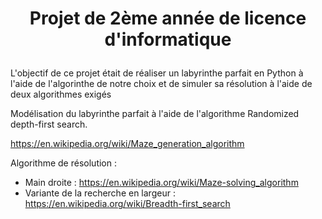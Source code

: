 # <p align="center">Projet de 2ème année de licence d'informatique</p>
  
L'objectif de ce projet était de réaliser un labyrinthe parfait en Python à l'aide de l'algorinthe de notre choix et de simuler sa résolution à l'aide de deux algorithmes exigés


Modélisation du labyrinthe parfait à l'aide de l'algorithme Randomized depth-first search.

https://en.wikipedia.org/wiki/Maze_generation_algorithm


Algorithme de résolution : 

-  Main droite : https://en.wikipedia.org/wiki/Maze-solving_algorithm
-  Variante de la recherche en largeur : https://en.wikipedia.org/wiki/Breadth-first_search
